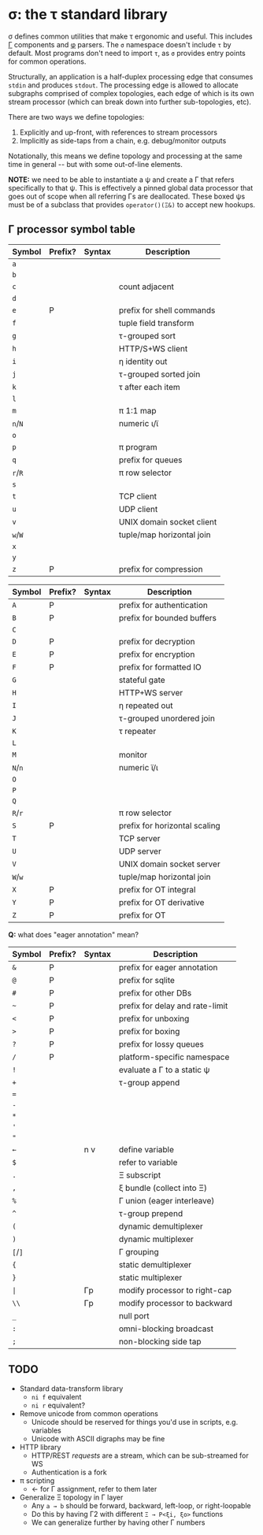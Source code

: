 # σ: the τ standard library
σ defines common utilities that make τ ergonomic and useful. This includes [Γ](doc/Gamma.md) components and [φ](doc/phi.md) parsers. The `σ` namespace doesn't include `τ` by default. Most programs don't need to import `τ`, as `σ` provides entry points for common operations.

Structurally, an application is a half-duplex processing edge that consumes `stdin` and produces `stdout`. The processing edge is allowed to allocate subgraphs comprised of complex topologies, each edge of which is its own stream processor (which can break down into further sub-topologies, etc).

There are two ways we define topologies:

1. Explicitly and up-front, with references to stream processors
2. Implicitly as side-taps from a chain, e.g. debug/monitor outputs

Notationally, this means we define topology and processing at the same time in general -- but with some out-of-line elements.

**NOTE:** we need to be able to instantiate a ψ and create a Γ that refers specifically to that ψ. This is effectively a pinned global data processor that goes out of scope when all referring Γs are deallocated. These boxed ψs must be of a subclass that provides `operator()(Ξ&)` to accept new hookups.


## Γ processor symbol table
| Symbol  | Prefix? | Syntax | Description               |
|---------|---------|--------|---------------------------|
| `a`     |         |        |                           |
| `b`     |         |        |                           |
| `c`     |         |        | count adjacent            |
| `d`     |         |        |                           |
| `e`     | P       |        | prefix for shell commands |
| `f`     |         |        | tuple field transform     |
| `g`     |         |        | τ-grouped sort            |
| `h`     |         |        | HTTP/S+WS client          |
| `i`     |         |        | η identity out            |
| `j`     |         |        | τ-grouped sorted join     |
| `k`     |         |        | τ after each item         |
| `l`     |         |        |                           |
| `m`     |         |        | π 1:1 map                 |
| `n`/`N` |         |        | numeric ι/ϊ               |
| `o`     |         |        |                           |
| `p`     |         |        | π program                 |
| `q`     |         |        | prefix for queues         |
| `r`/`R` |         |        | π row selector            |
| `s`     |         |        |                           |
| `t`     |         |        | TCP client                |
| `u`     |         |        | UDP client                |
| `v`     |         |        | UNIX domain socket client |
| `w`/`W` |         |        | tuple/map horizontal join |
| `x`     |         |        |                           |
| `y`     |         |        |                           |
| `z`     | P       |        | prefix for compression    |

| Symbol  | Prefix? | Syntax | Description                   |
|---------|---------|--------|-------------------------------|
| `A`     | P       |        | prefix for authentication     |
| `B`     | P       |        | prefix for bounded buffers    |
| `C`     |         |        |                               |
| `D`     | P       |        | prefix for decryption         |
| `E`     | P       |        | prefix for encryption         |
| `F`     | P       |        | prefix for formatted IO       |
| `G`     |         |        | stateful gate                 |
| `H`     |         |        | HTTP+WS server                |
| `I`     |         |        | η repeated out                |
| `J`     |         |        | τ-grouped unordered join      |
| `K`     |         |        | τ repeater                    |
| `L`     |         |        |                               |
| `M`     |         |        | monitor                       |
| `N`/`n` |         |        | numeric ϊ/ι                   |
| `O`     |         |        |                               |
| `P`     |         |        |                               |
| `Q`     |         |        |                               |
| `R`/`r` |         |        | π row selector                |
| `S`     | P       |        | prefix for horizontal scaling |
| `T`     |         |        | TCP server                    |
| `U`     |         |        | UDP server                    |
| `V`     |         |        | UNIX domain socket server     |
| `W`/`w` |         |        | tuple/map horizontal join     |
| `X`     | P       |        | prefix for OT integral        |
| `Y`     | P       |        | prefix for OT derivative      |
| `Z`     | P       |        | prefix for OT                 |

**Q:** what does "eager annotation" mean?

| Symbol  | Prefix? | Syntax | Description                     |
|---------|---------|--------|---------------------------------|
| `&`     | P       |        | prefix for eager annotation     |
| `@`     | P       |        | prefix for sqlite               |
| `#`     | P       |        | prefix for other DBs            |
| `~`     | P       |        | prefix for delay and rate-limit |
| `<`     | P       |        | prefix for unboxing             |
| `>`     | P       |        | prefix for boxing               |
| `?`     | P       |        | prefix for lossy queues         |
| `/`     | P       |        | platform-specific namespace     |
| `!`     |         |        | evaluate a Γ to a static ψ      |
| `+`     |         |        | τ-group append                  |
| `=`     |         |        |                                 |
| `-`     |         |        |                                 |
| `*`     |         |        |                                 |
| `'`     |         |        |                                 |
| `"`     |         |        |                                 |
| `←`     |         | n v    | define variable                 |
| `$`     |         |        | refer to variable               |
| `.`     |         |        | Ξ subscript                     |
| `,`     |         |        | ξ bundle (collect into Ξ)       |
| `%`     |         |        | Γ union (eager interleave)      |
| `^`     |         |        | τ-group prepend                 |
| `(`     |         |        | dynamic demultiplexer           |
| `)`     |         |        | dynamic multiplexer             |
| `[`/`]` |         |        | Γ grouping                      |
| `{`     |         |        | static demultiplexer            |
| `}`     |         |        | static multiplexer              |
| `\|`    |         | Γp     | modify processor to right-cap   |
| `\\`    |         | Γp     | modify processor to backward    |
| `_`     |         |        | null port                       |
| `:`     |         |        | omni-blocking broadcast         |
| `;`     |         |        | non-blocking side tap           |


## TODO
+ Standard data-transform library
  + `ni f` equivalent
  + `ni r` equivalent?
+ Remove unicode from common operations
  + Unicode should be reserved for things you'd use in scripts, e.g. variables
  + Unicode with ASCII digraphs may be fine
+ HTTP library
  + HTTP/REST _requests_ are a stream, which can be sub-streamed for WS
  + Authentication is a fork
+ π scripting
  + ← for Γ assignment, refer to them later
+ Generalize Ξ topology in Γ layer
  + Any `a → b` should be forward, backward, left-loop, or right-loopable
  + Do this by having Γ2 with different `Ξ → P<ξi, ξo>` functions
  + We can generalize further by having other Γ numbers
